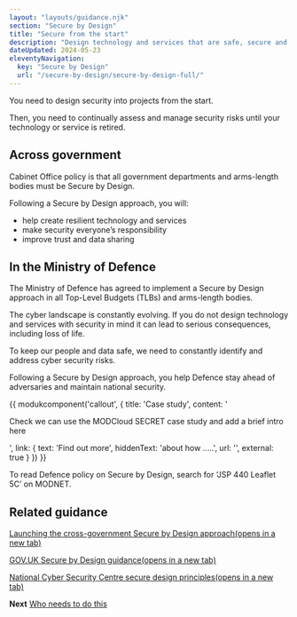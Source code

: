 ```yaml
---
layout: "layouts/guidance.njk"
section: "Secure by Design"
title: "Secure from the start"
description: "Design technology and services that are safe, secure and resilient to cyber attack."
dateUpdated: 2024-05-23
eleventyNavigation:
  key: "Secure by Design"
  url: "/secure-by-design/secure-by-design-full/"
---
```


You need to design security into projects from the start. 

Then, you need to continually assess and manage security risks until your technology or service is retired.  

## Across government

Cabinet Office policy is that all government departments and arms-length bodies must be Secure by Design. 

Following a Secure by Design approach, you will: 

- help create resilient technology and services
- make security everyone’s responsibility
- improve trust and data sharing

## In the Ministry of Defence

The Ministry of Defence has agreed to implement a Secure by Design approach in all Top-Level Budgets (TLBs) and arms-length bodies.  
 
The cyber landscape is constantly evolving. If you do not design technology and services with security in mind it can lead to serious consequences, including loss of life. 

To keep our people and data safe, we need to constantly identify and address cyber security risks. 

Following a Secure by Design approach, you help Defence stay ahead of adversaries and maintain national security.


{{ modukcomponent('callout', {
  title: 'Case study',
  content: '<p>Check we can use the MODCloud SECRET case study and add a brief intro here</p>',
  link: {
    text: 'Find out more',
    hiddenText: 'about how .....',
    url: '',
    external: true
  }
}) }}

To read Defence policy on Secure by Design, search for ‘JSP 440 Leaflet 5C’ on MODNET. 

## Related guidance

<p class="govuk-body"><a href="https://cddo.blog.gov.uk/2023/12/20/deputy-prime-minister-announces-launch-of-cross-government-secure-by-design-approach/" target="_blank">Launching the cross-government Secure by Design approach<span class="govuk-visually-hidden">(opens in a new tab)</span></a></p> 
        
<p class="govuk-body"><a href="https://www.security.gov.uk/guidance/secure-by-design/" target="_blank">GOV.UK Secure by Design guidance<span class="govuk-visually-hidden">(opens in a new tab)</span></a></p>
        
<p class="govuk-body"><a href="https://www.ncsc.gov.uk/collection/cyber-security-design-principles" target="_blank">National Cyber Security Centre secure design principles<span class="govuk-visually-hidden">(opens in a new tab)</span></a></p>  


**Next**
[Who needs to do this]()
